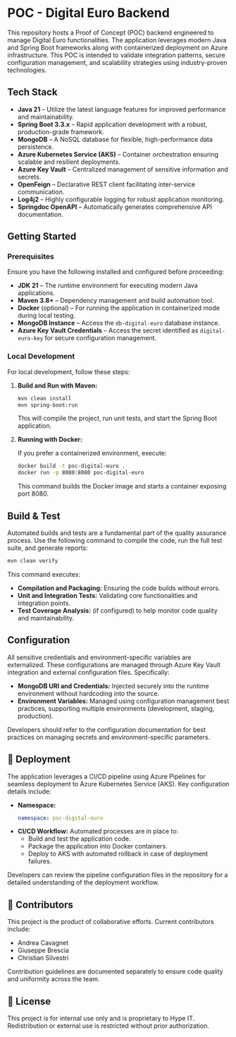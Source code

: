 <!-- @format -->

# POC - Digital Euro Backend

This repository hosts a Proof of Concept (POC) backend engineered to manage
Digital Euro functionalities. The application leverages modern Java and Spring
Boot frameworks along with containerized deployment on Azure infrastructure.
This POC is intended to validate integration patterns, secure configuration
management, and scalability strategies using industry-proven technologies.

## Tech Stack

- **Java 21** – Utilize the latest language features for improved performance
  and maintainability.
- **Spring Boot 3.3.x** – Rapid application development with a robust,
  production-grade framework.
- **MongoDB** – A NoSQL database for flexible, high-performance data
  persistence.
- **Azure Kubernetes Service (AKS)** – Container orchestration ensuring scalable
  and resilient deployments.
- **Azure Key Vault** – Centralized management of sensitive information and
  secrets.
- **OpenFeign** – Declarative REST client facilitating inter-service
  communication.
- **Log4j2** – Highly configurable logging for robust application monitoring.
- **Springdoc OpenAPI** – Automatically generates comprehensive API
  documentation.

## Getting Started

### Prerequisites

Ensure you have the following installed and configured before proceeding:

- **JDK 21** – The runtime environment for executing modern Java applications.
- **Maven 3.8+** – Dependency management and build automation tool.
- **Docker** (optional) – For running the application in containerized mode
  during local testing.
- **MongoDB Instance** – Access the `db-digital-euro` database instance.
- **Azure Key Vault Credentials** – Access the secret identified as
  `digital-euro-key` for secure configuration management.

### Local Development

For local development, follow these steps:

1. **Build and Run with Maven:**

   ```bash
   mvn clean install
   mvn spring-boot:run
   ```

   This will compile the project, run unit tests, and start the Spring Boot
   application.

2. **Running with Docker:**

   If you prefer a containerized environment, execute:

   ```bash
   docker build -t poc-digital-euro .
   docker run -p 8080:8080 poc-digital-euro
   ```

   This command builds the Docker image and starts a container exposing
   port 8080.

## Build & Test

Automated builds and tests are a fundamental part of the quality assurance
process. Use the following command to compile the code, run the full test suite,
and generate reports:

```bash
mvn clean verify
```

This command executes:

- **Compilation and Packaging:** Ensuring the code builds without errors.
- **Unit and Integration Tests:** Validating core functionalities and
  integration points.
- **Test Coverage Analysis:** (if configured) to help monitor code quality and
  maintainability.

## Configuration

All sensitive credentials and environment-specific variables are externalized.
These configurations are managed through Azure Key Vault integration and
external configuration files. Specifically:

- **MongoDB URI and Credentials:** Injected securely into the runtime
  environment without hardcoding into the source.
- **Environment Variables:** Managed using configuration management best
  practices, supporting multiple environments (development, staging,
  production).

Developers should refer to the configuration documentation for best practices on
managing secrets and environment-specific parameters.

## 🚢 Deployment

The application leverages a CI/CD pipeline using Azure Pipelines for seamless
deployment to Azure Kubernetes Service (AKS). Key configuration details include:

- **Namespace:**
  ```yaml
  namespace: poc-digital-euro
  ```
- **CI/CD Workflow:** Automated processes are in place to:
  - Build and test the application code.
  - Package the application into Docker containers.
  - Deploy to AKS with automated rollback in case of deployment failures.

Developers can review the pipeline configuration files in the repository for a
detailed understanding of the deployment workflow.

## 👥 Contributors

This project is the product of collaborative efforts. Current contributors
include:

- Andrea Cavagnet
- Giuseppe Brescia
- Christian Silvestri

Contribution guidelines are documented separately to ensure code quality and
uniformity across the team.

## 📄 License

This project is for internal use only and is proprietary to Hype IT.
Redistribution or external use is restricted without prior authorization.
